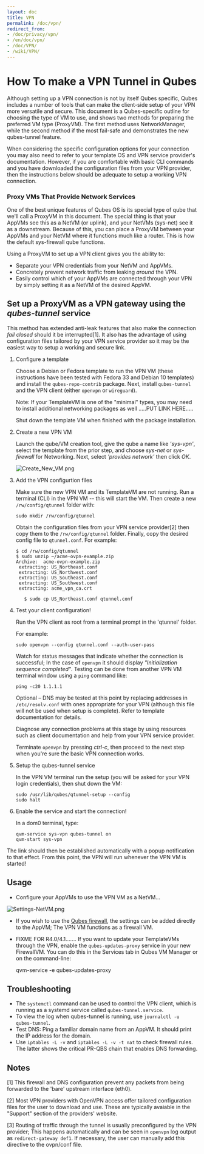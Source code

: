 ```yaml
---
layout: doc
title: VPN
permalink: /doc/vpn/
redirect_from:
- /doc/privacy/vpn/
- /en/doc/vpn/
- /doc/VPN/
- /wiki/VPN/
---
```


How To make a VPN Tunnel in Qubes
==================================

Although setting up a VPN connection is not by itself Qubes specific, Qubes includes a number of tools that can make the client-side setup of your VPN more versatile and secure. This document is a Qubes-specific outline for choosing the type of VM to use, and shows two methods for preparing the preferred VM type (ProxyVM). The first method uses NetworkManager, while the second method if the most fail-safe and demonstrates the new qubes-tunnel feature.

When considering the specific configuration options for your connection you may also need to refer to your template OS and VPN service provider's documentation. However, if you are comfortable with basic CLI
commands and you have downloaded the configuration files from your VPN provider, then the instructions
below should be adequate to setup a working VPN connection.

### Proxy VMs That Provide Network Services

One of the best unique features of Qubes OS is its special type of qube that we'll call a ProxyVM in this document. The special thing is that your AppVMs see this as a NetVM (or uplink), and your NetVMs (sys-net) see it as a downstream. Because of this, you can place a ProxyVM between your AppVMs and your NetVM where it functions much like a router. This is how the default sys-firewall qube functions.

Using a ProxyVM to set up a VPN client gives you the ability to:

- Separate your VPN credentials from your NetVM and AppVMs.
- Concretely prevent network traffic from leaking _around_ the VPN.
- Easily control which of your AppVMs are connected through your VPN by simply setting it as a NetVM of the desired AppVM.




Set up a ProxyVM as a VPN gateway using the *qubes-tunnel* service
----------------------------------------------------------------

This method has extended anti-leak features that also make the connection _fail closed_ should it be interrupted[1]. It also has the advantage of using configuration files tailored by your VPN service provider so it may be the easiest way to setup a working and secure link.

1. Configure a template

   Choose a Debian or Fedora template to run the VPN VM (these instructions have been tested with Fedora 33 and Debian 10 templates) and install the `qubes-repo-contrib` package. Next, install `qubes-tunnel` and the VPN client (either `openvpn` or `wireguard`).

   Note:  If your TemplateVM is one of the "minimal" types, you may need to install additional networking packages as well .....PUT LINK HERE.....

   Shut down the template VM when finished with the package installation.

2. Create a new VPN VM

    Launch the qube/VM creation tool, give the qube a name like _'sys-vpn'_, select the template from the prior step, and choose _sys-net_ or _sys-firewall_ for Networking. Next, select _'provides network'_ then click _OK_.

   ![Create\_New\_VM.png](/attachment/wiki/VPN/Create_New_VM.png)


3. Add the VPN configurtion files

   Make sure the new VPN VM and its TemplateVM are not running.
   Run a terminal (CLI) in the VPN VM -- this will start the VM.
   Then create a new `/rw/config/qtunnel` folder with:

       sudo mkdir /rw/config/qtunnel


   Obtain the configuration files from your VPN service provider[2] then copy them to the `/rw/config/qtunnel` folder. Finally, copy the desired config file to `qtunnel.conf`. For example:

   ~~~
   $ cd /rw/config/qtunnel
   $ sudo unzip ~/acme-ovpn-example.zip
   Archive:  acme-ovpn-example.zip
    extracting: US_Northeast.conf
    extracting: US_Northwest.conf
    extracting: US_Southeast.conf
    extracting: US_Southwest.conf
    extracting: acme_vpn_ca.crt
      
      $ sudo cp US_Northeast.conf qtunnel.conf
   ~~~


4. Test your client configuration!

   Run the VPN client as root from a terminal prompt in the 'qtunnel' folder.

   For example:

       sudo openvpn --config qtunnel.conf --auth-user-pass

   Watch for status messages that indicate whether the connection is successful; In the case of `openvpn` it should display _"Initialization sequence completed"_. Testing can be done from another VPN VM terminal window using a `ping` command like:

       ping -c20 1.1.1.1

   Optional – DNS may be tested at this point by replacing addresses in `/etc/resolv.conf` with ones appropriate for your VPN (although this file will not be used when setup is complete). Refer to template documentation for details.

   Diagnose any connection problems at this stage by using resources such as client documentation and help from your VPN service provider.

   Terminate `openvpn` by pressing _ctrl-c_, then proceed to the next step when you're sure the basic VPN connection works.


5. Setup the qubes-tunnel service

   In the VPN VM terminal run the setup (you will be asked for your VPN login credentials), then shut down the VM:

       sudo /usr/lib/qubes/qtunnel-setup --config
       sudo halt

6. Enable the service and start the connection!

   In a dom0 terminal, type:

       qvm-service sys-vpn qubes-tunnel on
       qvm-start sys-vpn

The link should then be established automatically with a popup notification to that effect. From this point, the VPN will run whenever the VPN VM is started!


Usage
-----

- Configure your AppVMs to use the VPN VM as a NetVM...

![Settings-NetVM.png](/attachment/wiki/VPN/Settings-NetVM.png)

- If you wish to use the [Qubes firewall](/doc/firewall), the settings can be added directly to the AppVM; The VPN VM functions as a firewall VM.

- FIXME FOR R4.0/4.1....... If you want to update your TemplateVMs through the VPN, enable the `qubes-updates-proxy` service in your new FirewallVM.
You can do this in the Services tab in Qubes VM Manager or on the command-line:

    qvm-service -e <name> qubes-updates-proxy


Troubleshooting
---------------

* The `systemctl` command can be used to control the VPN client, which is running as a systemd service called `qubes-tunnel.service`.
* To view the log when qubes-tunnel is running, use `journalctl -u qubes-tunnel`.
* Test DNS: Ping a familiar domain name from an AppVM. It should print the IP address for the domain.
* Use `iptables -L -v` and `iptables -L -v -t nat` to check firewall rules. The latter shows the critical PR-QBS chain that enables DNS forwarding.

Notes
-----

[1] This firewall and DNS configuration prevent any packets from being forwarded to the 'bare' upstream interface (eth0).

[2] Most VPN providers with OpenVPN access offer tailored configuration files for the user to download and use. These are typically avaiable in the "Support" section of the providers' website.

[3] Routing of traffic through the tunnel is usually preconfigured by the VPN provider; This happens automatically and can be seen in `openvpn` log output as `redirect-gateway def1`. If necessary, the user can manually add this directive to the ovpn/conf file.

